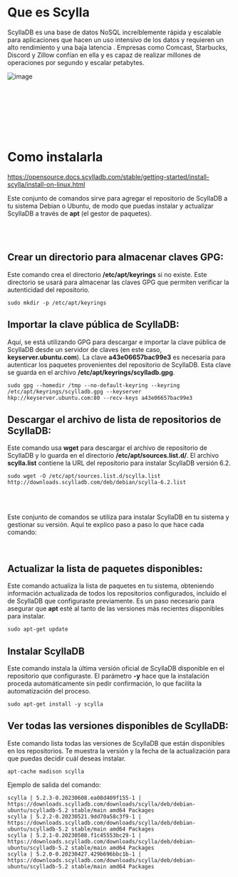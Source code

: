 # Que es Scylla

ScyllaDB es una base de datos NoSQL increíblemente rápida y escalable para aplicaciones que hacen un uso intensivo de los datos y requieren un alto rendimiento y una baja latencia . Empresas como Comcast, Starbucks, Discord y Zillow confían en ella y es capaz de realizar millones de operaciones por segundo y escalar petabytes.

![image](https://github.com/user-attachments/assets/94cbeb93-d71a-43fc-b66a-6c041380dd82)

<br>
<br>
<br>
<br>
<br>
<br>

# Como instalarla

https://opensource.docs.scylladb.com/stable/getting-started/install-scylla/install-on-linux.html

Este conjunto de comandos sirve para agregar el repositorio de ScyllaDB a tu sistema Debian o Ubuntu, de modo que puedas instalar y actualizar ScyllaDB a través de **apt** (el gestor de paquetes).

<br>
<br>


## Crear un directorio para almacenar claves GPG:

Este comando crea el directorio **/etc/apt/keyrings** si no existe. Este directorio se usará para almacenar las claves GPG que permiten verificar la autenticidad del repositorio.

```
sudo mkdir -p /etc/apt/keyrings
```


## Importar la clave pública de ScyllaDB:

Aquí, se está utilizando GPG para descargar e importar la clave pública de ScyllaDB desde un servidor de claves (en este caso, **keyserver.ubuntu.com**). La clave **a43e06657bac99e3** es necesaria para autenticar los paquetes provenientes del repositorio de ScyllaDB. Esta clave se guarda en el archivo **/etc/apt/keyrings/scylladb.gpg**.

```
sudo gpg --homedir /tmp --no-default-keyring --keyring /etc/apt/keyrings/scylladb.gpg --keyserver hkp://keyserver.ubuntu.com:80 --recv-keys a43e06657bac99e3

```

## Descargar el archivo de lista de repositorios de ScyllaDB:

Este comando usa **wget** para descargar el archivo de repositorio de ScyllaDB y lo guarda en el directorio **/etc/apt/sources.list.d/**. El archivo **scylla.list** contiene la URL del repositorio para instalar ScyllaDB versión 6.2.

```
sudo wget -O /etc/apt/sources.list.d/scylla.list http://downloads.scylladb.com/deb/debian/scylla-6.2.list
```


<br>
<br>


Este conjunto de comandos se utiliza para instalar ScyllaDB en tu sistema y gestionar su versión. Aquí te explico paso a paso lo que hace cada comando:

<br>


## Actualizar la lista de paquetes disponibles:

Este comando actualiza la lista de paquetes en tu sistema, obteniendo información actualizada de todos los repositorios configurados, incluido el de ScyllaDB que configuraste previamente. Es un paso necesario para asegurar que **apt** esté al tanto de las versiones más recientes disponibles para instalar.

```
sudo apt-get update
```


## Instalar ScyllaDB

Este comando instala la última versión oficial de ScyllaDB disponible en el repositorio que configuraste. El parámetro **-y** hace que la instalación proceda automáticamente sin pedir confirmación, lo que facilita la automatización del proceso.

```
sudo apt-get install -y scylla
```

## Ver todas las versiones disponibles de ScyllaDB:

Este comando lista todas las versiones de ScyllaDB que están disponibles en los repositorios. Te muestra la versión y la fecha de la actualización para que puedas decidir cuál deseas instalar.

```
apt-cache madison scylla
```

Ejemplo de salida del comando:

```
scylla | 5.2.3-0.20230608.ea08d409f155-1 | https://downloads.scylladb.com/downloads/scylla/deb/debian-ubuntu/scylladb-5.2 stable/main amd64 Packages
scylla | 5.2.2-0.20230521.9dd70a58c3f9-1 | https://downloads.scylladb.com/downloads/scylla/deb/debian-ubuntu/scylladb-5.2 stable/main amd64 Packages
scylla | 5.2.1-0.20230508.f1c45553bc29-1 | https://downloads.scylladb.com/downloads/scylla/deb/debian-ubuntu/scylladb-5.2 stable/main amd64 Packages
scylla | 5.2.0-0.20230427.429b696bbc1b-1 | https://downloads.scylladb.com/downloads/scylla/deb/debian-ubuntu/scylladb-5.2 stable/main amd64 Packages
```















